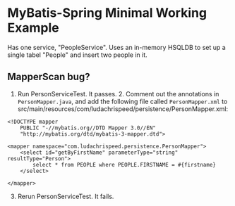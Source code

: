MyBatis-Spring Minimal Working Example
======================================

Has one service, "PeopleService". Uses an in-memory HSQLDB to set up a single
tabel "People" and insert two people in it.

MapperScan bug?
---------------

1. Run PersonServiceTest. It passes.  2. Comment out the annotations in
`PersonMapper.java`, and add the following file called `PersonMapper.xml` to
src/main/resources/com/ludachrispeed/persistence/PersonMapper.xml:

```
<!DOCTYPE mapper
    PUBLIC "-//mybatis.org//DTD Mapper 3.0//EN"
    "http://mybatis.org/dtd/mybatis-3-mapper.dtd">

<mapper namespace="com.ludachrispeed.persistence.PersonMapper">
    <select id="getByFirstName" parameterType="string" resultType="Person">
        select * from PEOPLE where PEOPLE.FIRSTNAME = #{firstname}
    </select>

</mapper>
````

3. Rerun PersonServiceTest. It fails.